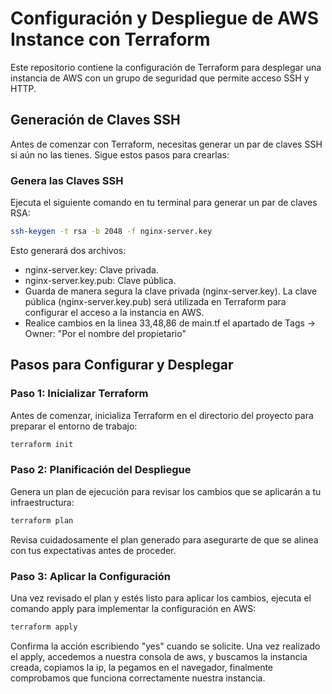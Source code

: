 # Configuración y Despliegue de AWS Instance con Terraform
Este repositorio contiene la configuración de Terraform para desplegar una instancia de AWS con un grupo de seguridad que permite acceso SSH y HTTP.
## Generación de Claves SSH
Antes de comenzar con Terraform, necesitas generar un par de claves SSH si aún no las tienes. Sigue estos pasos para crearlas:

### Genera las Claves SSH

Ejecuta el siguiente comando en tu terminal para generar un par de claves RSA:

```bash
ssh-keygen -t rsa -b 2048 -f nginx-server.key
```
Esto generará dos archivos:

* nginx-server.key: Clave privada.
* nginx-server.key.pub: Clave pública.
* Guarda de manera segura la clave privada (nginx-server.key). La clave pública (nginx-server.key.pub) será utilizada en Terraform para configurar el acceso a la instancia en AWS.
* Realice cambios en la linea 33,48,86 de main.tf el apartado de Tags -> Owner: "Por el nombre del propietario"
## Pasos para Configurar y Desplegar
### Paso 1: Inicializar Terraform
Antes de comenzar, inicializa Terraform en el directorio del proyecto para preparar el entorno de trabajo:
```bash
terraform init
```
### Paso 2: Planificación del Despliegue
Genera un plan de ejecución para revisar los cambios que se aplicarán a tu infraestructura:
```bash
terraform plan
```
Revisa cuidadosamente el plan generado para asegurarte de que se alinea con tus expectativas antes de proceder.

### Paso 3: Aplicar la Configuración
Una vez revisado el plan y estés listo para aplicar los cambios, ejecuta el comando apply para implementar la configuración en AWS:
```bash
terraform apply
```
Confirma la acción escribiendo "yes" cuando se solicite.
Una vez realizado el apply, accedemos a nuestra consola de aws, y buscamos la instancia creada, copiamos la ip, la pegamos en el navegador, finalmente comprobamos que funciona correctamente nuestra instancia. 
